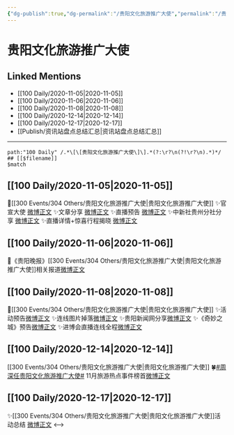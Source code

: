 ```yaml
---
{"dg-publish":true,"dg-permalink":"/贵阳文化旅游推广大使","permalink":"/贵阳文化旅游推广大使/","created":"2023-04-08T16:34:44.000+08:00","updated":"2023-04-10T17:16:50.000+08:00"}
---
```


# 贵阳文化旅游推广大使

## Linked Mentions
- [[100 Daily/2020-11-05\|2020-11-05]]
- [[100 Daily/2020-11-06\|2020-11-06]]
- [[100 Daily/2020-11-08\|2020-11-08]]
- [[100 Daily/2020-12-14\|2020-12-14]]
- [[100 Daily/2020-12-17\|2020-12-17]]
- [[Publish/资讯站盘点总结汇总\|资讯站盘点总结汇总]]


---

```expander
path:"100 Daily" /.*\[\[贵阳文化旅游推广大使\]\].*(?:\r?\n(?!\r?\n).*)*/
## [[$filename]]
$match
```
## [[100 Daily/2020-11-05\|2020-11-05]]
💫[[300 Events/304 Others/贵阳文化旅游推广大使\|贵阳文化旅游推广大使]]
✨官宣大使 [微博正文](https://m.weibo.cn/6466290670/4567856182204821)
✨文章分享 [微博正文](https://m.weibo.cn/6466290670/4567892907526986)
✨直播预告 [微博正文](https://m.weibo.cn/6466290670/4567893720959587)
✨中新社贵州分社分享 [微博正文](https://m.weibo.cn/6466290670/4567975540296765)
✨直播详情+惊喜行程揭晓 [微博正文](https://m.weibo.cn/6466290670/4567904220092616)
## [[100 Daily/2020-11-06\|2020-11-06]]
💫《贵阳晚报》[[300 Events/304 Others/贵阳文化旅游推广大使\|贵阳文化旅游推广大使]]相关报道[微博正文](https://m.weibo.cn/6466290670/4568214279295250)
## [[100 Daily/2020-11-08\|2020-11-08]]
💫[[300 Events/304 Others/贵阳文化旅游推广大使\|贵阳文化旅游推广大使]]
✨活动预告[微博正文](https://m.weibo.cn/6466290670/4568934664113315)
✨连线图片掉落[微博正文](https://m.weibo.cn/6466290670/4569115103070569)
✨贵阳新闻网分享[微博正文](https://m.weibo.cn/6466290670/4569121163841467)
✨《奇妙之城》预告[微博正文](https://m.weibo.cn/6466290670/4568992548920399)
✨进博会直播连线全程[微博正文](https://m.weibo.cn/6466290670/4569023515985968)
## [[100 Daily/2020-12-14\|2020-12-14]]
[[300 Events/304 Others/贵阳文化旅游推广大使\|贵阳文化旅游推广大使]]
🍀[#周深任贵阳文化旅游推广大使#](https://s.weibo.com/weibo?q=%23%E5%91%A8%E6%B7%B1%E4%BB%BB%E8%B4%B5%E9%98%B3%E6%96%87%E5%8C%96%E6%97%85%E6%B8%B8%E6%8E%A8%E5%B9%BF%E5%A4%A7%E4%BD%BF%23) 11月旅游热点事件榜首[微博正文](https://m.weibo.cn/6466290670/4582132562010450)
## [[100 Daily/2020-12-17\|2020-12-17]]
✨[[300 Events/304 Others/贵阳文化旅游推广大使\|贵阳文化旅游推广大使]]活动总结 [微博正文](https://weibo.com/6466290670/JyUSoeKST)
<-->